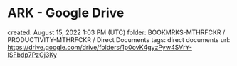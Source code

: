 # ARK - Google Drive

created: August 15, 2022 1:03 PM (UTC)
folder: BOOKMRKS-MTHRFCKR / PRODUCTIVITY-MTHRFCKR / Direct Documents
tags: direct documents
url: https://drive.google.com/drive/folders/1p0ovK4gyzPyw4SVrY-ISFbdp7PzOj3Ky